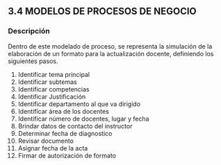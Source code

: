 ## 3.4 MODELOS DE PROCESOS DE NEGOCIO
### Descripción

Dentro de este modelado de proceso, se representa la simulación de la elaboración de un formato para la actualización docente, definiendo los siguientes pasos.

1. Identificar tema principal
2. Identificar subtemas
3. Identificar competencias
4. Identificar Justificación
5. Identificar departamento al que va dirigido
6. Identificar área de los docentes
7. Identificar número de docentes, lugar y fecha
8. Brindar datos de contacto del instructor
9. Determinar  fecha de diagnostico
10. Revisar documento
11. Asignar fecha de la acta
12. Firmar de autorización de formato

